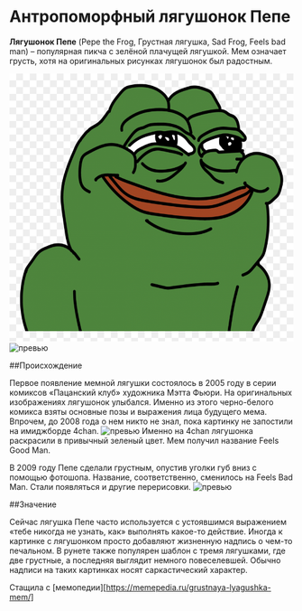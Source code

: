 # Антропоморфный лягушонок Пепе

**Лягушонок Пепе** (Pepe the Frog, Грустная лягушка, Sad Frog, Feels bad man) – популярная пикча с зелёной плачущей лягушкой. Мем означает грусть, хотя на оригинальных рисунках лягушонок был радостным.

![превью](happy-pepe-pure-memes-1263606.png)
![превью](/png-transparent-pepe-the-frog-meme-meme-face-text-head.png)

##Происхождение

Первое появление мемной лягушки состоялось в 2005 году в серии комиксов «Пацанский клуб» художника Мэтта Фьюри. На оригинальных изображениях лягушонок улыбался. Именно из этого черно-белого комикса взяты основные позы и выражения лица будущего мема. Впрочем, до 2008 года о нем никто не знал, пока картинку не запостили на имиджборде 4chan.
![превью](https://memepedia.ru/wp-content/uploads/2016/07/pepe-original.jpg)
Именно на 4chan лягушонка раскрасили в привычный зеленый цвет. Мем получил название Feels Good Man.

В 2009 году Пепе сделали грустным, опустив уголки губ вниз с помощью фотошопа. Название, соответственно, сменилось на Feels Bad Man. Стали появляться и другие перерисовки.
![превью](https://memepedia.ru/wp-content/uploads/2016/07/feels-bad-man.jpg)

##Значение

Сейчас лягушка Пепе часто используется с устоявшимся выражением «тебе никогда не узнать, как» выполнять какое-то действие. Иногда к картинке с лягушонком просто добавляют жизненную надпись о чем-то печальном. В рунете также популярен шаблон с тремя лягушками, где две грустные, а последняя выглядит немного повеселевшей. Обычно надписи на таких картинках носят саркастический характер.

Стащила с [мемопедии][https://memepedia.ru/grustnaya-lyagushka-mem/]